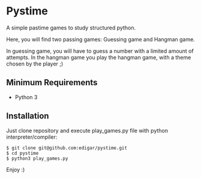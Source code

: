 # Pystime

A simple pastime games to study structured python.

Here, you will find two passing games: Guessing game and Hangman game.

In guessing game, you will have to guess a number with a limited amount of attempts. In the hangman game you play the hangman game, with a theme chosen by the player ;)


## Minimum Requirements

* Python 3


## Installation

Just clone repository and execute play_games.py file with python interpreter/compiler:

```
$ git clone git@github.com:edigar/pystime.git
$ cd pystime
$ python3 play_games.py
```


Enjoy :)